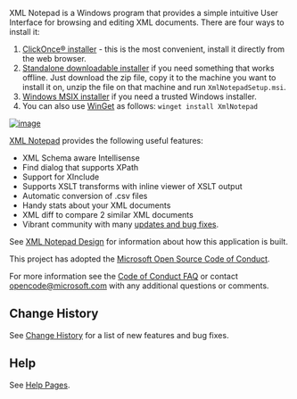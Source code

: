 XML Notepad is a Windows program that provides a simple intuitive User Interface for browsing and editing XML documents. There are four ways to install it:
1. [ClickOnce® installer](https://lovettsoftwarestorage.blob.core.windows.net/downloads/XmlNotepad/XmlNotepad.application) - this is the most convenient, install it directly from the web browser.
2. [Standalone downloadable installer](https://lovettsoftwarestorage.blob.core.windows.net/downloads/XmlNotepad/XmlNotepadSetup.zip) if you need something that works offline.
Just download the zip file, copy it to the machine you want to install it on, unzip the file on that machine and run `XmlNotepadSetup.msi`.
3. [Windows MSIX installer](https://lovettsoftwarestorage.blob.core.windows.net/downloads/XmlNotepad.Net/index.html) if you need a trusted Windows installer.
4. You can also use [WinGet](https://winget.run/pkg/Microsoft/XMLNotepad) as follows: `winget install XmlNotepad`

[![image](docs/assets/images/help.png)](https://youtu.be/bmchxiu_oV0)

[XML Notepad](http://microsoft.github.io/XmlNotepad) provides the following useful features:
- XML Schema aware Intellisense
- Find dialog that supports XPath
- Support for XInclude
- Supports XSLT transforms with inline viewer of XSLT output
- Automatic conversion of .csv files
- Handy stats about your XML documents
- XML diff to compare 2 similar XML documents
- Vibrant community with many [updates and bug fixes](http://microsoft.github.io/XmlNotepad/help/updates/).

See [XML Notepad Design](http://microsoft.github.io/XmlNotepad/dev/design/) for information about how this application is built.

This project has adopted the [Microsoft Open Source Code of Conduct](https://opensource.microsoft.com/codeofconduct/).

For more information see the [Code of Conduct FAQ](https://opensource.microsoft.com/codeofconduct/faq/) or contact [opencode@microsoft.com](mailto:opencode@microsoft.com) with any additional questions or comments.

## Change History

See [Change History](http://microsoft.github.io/XmlNotepad/help/updates/) for a list of new features and bug fixes.

## Help

See [Help Pages](http://microsoft.github.io/XmlNotepad).
